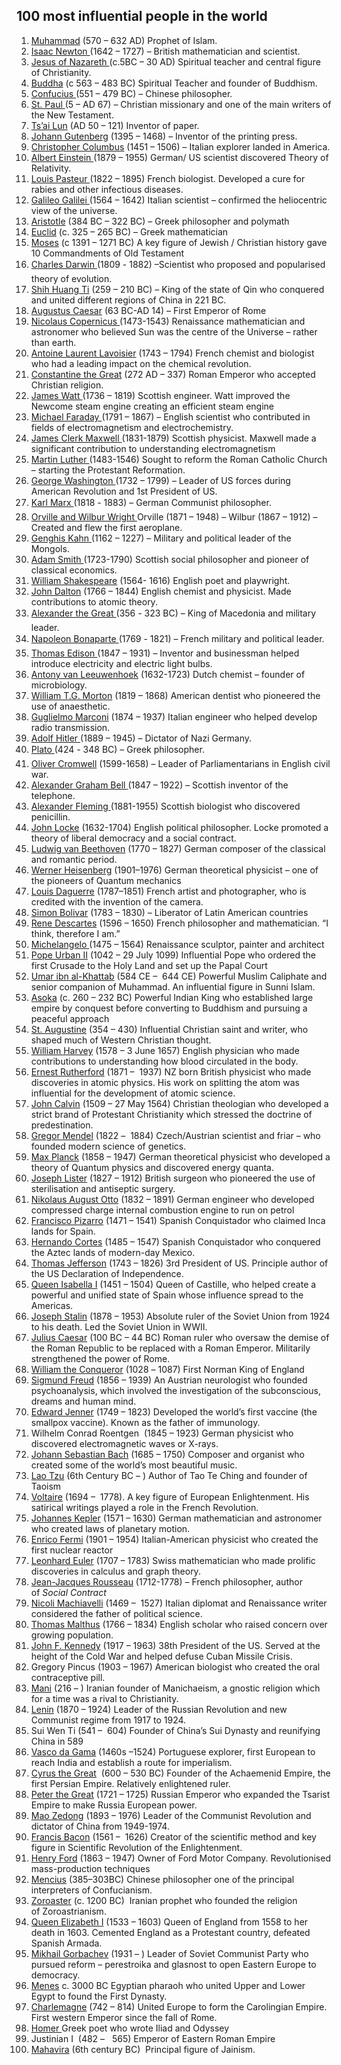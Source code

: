 <h2>100 most influential people in the world </h2>

<ol>
<li><a href="https://www.biographyonline.net/spiritual/muhammad.html">Muhammad</a>&nbsp;(570 &ndash; 632 AD) Prophet of Islam.</li>
<li><a href="https://www.biographyonline.net/scientists/isaac-newton.html">Isaac Newton&nbsp;</a>(1642 &ndash; 1727) &ndash; British mathematician and scientist.</li>
<li><a href="https://www.biographyonline.net/spiritual/jesus-christ.html">Jesus of Nazareth&nbsp;</a>(c.5BC &ndash; 30 AD) Spiritual teacher and central figure of Christianity.</li>
<li><a href="https://www.biographyonline.net/spiritual/buddha.html">Buddha</a>&nbsp;(c 563 &ndash; 483 BC) Spiritual Teacher and founder of Buddhism.</li>
<li><a href="https://www.biographyonline.net/poets/confucius.html">Confucius&nbsp;</a>(551 &ndash; 479 BC) &ndash; Chinese philosopher.</li>
<li><a href="https://www.biographyonline.net/spiritual/st-paul.html">St. Paul&nbsp;</a>(5 &ndash; AD 67) &ndash; Christian missionary and one of the main writers of the New Testament.</li>
<li><a href="https://www.biographyonline.net/business/cai-lun.html">Ts&rsquo;ai Lun</a>&nbsp;(AD 50 &ndash; 121) Inventor of paper.</li>
<li><a href="https://www.biographyonline.net/business/j-gutenberg.html">Johann Gutenberg</a>&nbsp;(1395 &ndash; 1468) &ndash; Inventor of the printing press.</li>
<li><a href="https://www.biographyonline.net/adventurers/christopher-columbus.html">Christopher Columbus</a>&nbsp;(1451 &ndash; 1506) &ndash; Italian explorer landed in America.</li>
<li><a href="https://www.biographyonline.net/scientists/albert-einstein.html">Albert Einstein&nbsp;</a>(1879 &ndash; 1955) German/ US scientist discovered Theory of Relativity.</li>
<li><a href="https://www.biographyonline.net/scientists/louis-pasteur.html">Louis Pasteur&nbsp;</a>(1822 &ndash; 1895) French biologist. Developed&nbsp;a cure for rabies and other infectious diseases.</li>
<li><a href="https://www.biographyonline.net/scientists/galileo.html">Galileo Galilei&nbsp;</a>(1564 &ndash; 1642) Italian scientist &ndash; confirmed the heliocentric view of the universe.</li>
<li><a href="https://www.biographyonline.net/scientists/aristotle.html">Aristotle</a>&nbsp;(384 BC &ndash; 322 BC) &ndash; Greek philosopher and polymath</li>
<li><a href="https://www.biographyonline.net/scientists/euclid.html">Euclid</a>&nbsp;(c. 325 &ndash; 265 BC) &ndash; Greek mathematician</li>
<li><a href="https://www.biographyonline.net/spiritual/moses.html">Moses</a>&nbsp;(c 1391 &ndash; 1271 BC) A key figure of Jewish / Christian history gave 10 Commandments of Old Testament</li>
<li><a href="https://www.biographyonline.net/scientists/charles-darwin.html">Charles Darwin&nbsp;</a>(1809 - 1882) &ndash;Scientist who proposed and popularised theory of evolution.</li>
<li><a href="https://www.biographyonline.net/military/emperor-qin-shi-huang-biography.html">Shih Huang Ti</a>&nbsp;(259 &ndash; 210 BC) &ndash; King of the state of Qin who conquered and united different regions of China in 221 BC.</li>
<li><a href="https://www.biographyonline.net/military/augustus-caesar-biography.html">Augustus Caesar</a>&nbsp;(63 BC-AD 14) &ndash; First Emperor of Rome</li>
<li><a href="https://www.biographyonline.net/scientists/copernicus.html">Nicolaus Copernicus&nbsp;</a>(1473-1543) Renaissance mathematician and astronomer who believed Sun was the centre of the Universe &ndash; rather than earth.</li>
<li><a href="https://www.biographyonline.net/scientists/antoine-lavoisier-biography.html">Antoine Laurent Lavoisier</a>&nbsp;(1743 &ndash; 1794) French chemist and biologist who had a leading impact on the chemical revolution.</li>
<li><a href="https://www.biographyonline.net/military/constantine.html">Constantine the Great</a>&nbsp;(<span class="st">272 AD &ndash; 337) Roman Emperor who accepted Christian religion.</span></li>
<li><a href="https://www.biographyonline.net/scientists/james-watt.html">James Watt&nbsp;</a>(1736 &ndash; 1819) Scottish engineer. Watt improved the Newcome steam engine creating an efficient steam engine</li>
<li><a href="https://www.biographyonline.net/scientists/michael-faraday.html">Michael Faraday&nbsp;</a>(1791 &ndash; 1867) &ndash; English scientist who contributed in fields of electromagnetism and electrochemistry.</li>
<li><a href="https://www.biographyonline.net/scientists/james-maxwell.html">James Clerk Maxwell&nbsp;</a>(1831-1879) Scottish physicist. Maxwell made a significant contribution to understanding electromagnetism</li>
<li><a href="https://www.biographyonline.net/spiritual/martin-luther.html">Martin Luther&nbsp;</a>(1483-1546) Sought to reform the Roman Catholic Church &ndash; starting the Protestant Reformation.</li>
<li><a href="https://www.biographyonline.net/politicians/american/george-washington.html">George Washington&nbsp;</a>(1732 &ndash; 1799) &ndash; Leader of US forces during American Revolution and 1st President of US.</li>
<li><a href="https://www.biographyonline.net/writers/karl-marx.html">Karl Marx&nbsp;</a>(1818 - 1883) &ndash; German Communist philosopher.</li>
<li><a href="https://www.biographyonline.net/scientists/inventors/wright-brothers.html">Orville and Wilbur Wright&nbsp;</a>Orville (1871 &ndash; 1948) &ndash; Wilbur (1867 &ndash; 1912) &ndash; Created and flew the first aeroplane.</li>
<li><a href="https://www.biographyonline.net/military/genghis-khan.html">Genghis Kahn&nbsp;</a>(1162 &ndash; 1227) &ndash; Military and political leader of the Mongols.</li>
<li><a href="https://www.biographyonline.net/writers/adam-smith.html">Adam Smith&nbsp;</a>(1723-1790) Scottish social philosopher and pioneer of classical economics.</li>
<li><a href="https://www.biographyonline.net/poets/william_shakespeare.html">William Shakespeare</a>&nbsp;(1564- 1616) English poet and playwright.</li>
<li><a href="https://www.biographyonline.net/scientists/john-dalton-biography.html">John Dalton</a>&nbsp;(1766 &ndash; 1844) English chemist and physicist. Made contributions to atomic theory.</li>
<li><a href="https://www.biographyonline.net/military/alexander-the-great.html">Alexander the Great&nbsp;</a>(356 - 323 BC) &ndash; King of Macedonia and military leader.</li>
<li><a href="https://www.biographyonline.net/military/napoleon.html">Napoleon Bonaparte&nbsp;</a>(1769 - 1821) &ndash; French military and political leader.</li>
<li><a href="https://www.biographyonline.net/scientists/thomas-edison.html">Thomas Edison&nbsp;</a>(1847 &ndash; 1931) &ndash; Inventor and businessman helped introduce electricity and electric light bulbs.</li>
<li><a href="https://www.biographyonline.net/scientists/antony-van-leeuwenhoek-biography.html">Antony van Leeuwenhoek</a>&nbsp;(1632-1723) Dutch chemist &ndash; founder of microbiology.</li>
<li><a href="https://www.biographyonline.net/scientists/william-t-g-morton-biography.html">William T.G. Morton</a>&nbsp;(1819 &ndash; 1868) American dentist who pioneered the use&nbsp;of anaesthetic.</li>
<li><a href="https://www.biographyonline.net/scientists/guglielmo-marconi-biography.html">Guglielmo Marconi</a>&nbsp;(1874 &ndash; 1937) Italian engineer who helped develop radio transmission.</li>
<li><a href="https://www.biographyonline.net/military/adolf-hitler.html">Adolf Hitler&nbsp;</a>(1889 &ndash; 1945) &ndash; Dictator of Nazi Germany.</li>
<li><a href="https://www.biographyonline.net/writers/plato.html">Plato&nbsp;</a>(424 - 348 BC) &ndash; Greek philosopher.</li>
<li><a href="https://www.biographyonline.net/british/oliver-cromwell.html">Oliver Cromwell</a>&nbsp;(1599-1658) &ndash; Leader of Parliamentarians in English civil war.</li>
<li><a href="https://www.biographyonline.net/scientists/alexander-bell.html">Alexander Graham Bell&nbsp;</a>(1847 &ndash; 1922) &ndash; Scottish inventor of the telephone.</li>
<li><a href="https://www.biographyonline.net/scientists/alex-fleming.html">Alexander Fleming&nbsp;</a>(1881-1955) Scottish biologist who discovered penicillin.</li>
<li><a href="https://www.biographyonline.net/writers/john-locke-biography.html">John Locke</a>&nbsp;(1632-1704) English political philosopher. Locke promoted a theory of liberal democracy and a social contract.</li>
<li><a href="https://www.biographyonline.net/music/beethoven.html">Ludwig van Beethoven</a>&nbsp;(1770 &ndash; 1827) German composer of the classical and romantic period.</li>
<li><a href="https://www.biographyonline.net/scientists/werner-heisenberg-biography.html">Werner Heisenberg</a>&nbsp;<span class="st">(1901&ndash;1976)</span>&nbsp;German theoretical physicist &ndash; one of the pioneers of Quantum mechanics</li>
<li><a href="https://www.biographyonline.net/scientists/louis-daguerre-biography.html">Louis Daguerre</a>&nbsp;<span class="st">(1787&ndash;1851)</span>&nbsp;French artist and photographer, who is credited with the invention of the camera.</li>
<li><a title="Simon Bolivar Biography" href="https://www.biographyonline.net/politicians/american/simon-bolivar.html">Simon Bolivar</a>&nbsp;(1783 &ndash; 1830) &ndash; Liberator of Latin American countries</li>
<li><a href="https://www.biographyonline.net/writers/rene-descartes.html">Rene Descartes</a>&nbsp;(1596 &ndash; 1650) French philosopher and mathematician. &ldquo;I think, therefore I am.&rdquo;</li>
<li><a href="https://www.biographyonline.net/artists/michelangelo.html">Michelangelo&nbsp;</a>(1475 &ndash; 1564) Renaissance sculptor, painter and architect</li>
<li><a href="https://www.biographyonline.net/people/pope-urban-ii-biography.html">Pope Urban II</a>&nbsp;(1042&nbsp;&ndash; 29 July 1099) Influential Pope who ordered the first Crusade to the Holy Land and set up the Papal Court</li>
<li><a href="https://www.biographyonline.net/military/umar.html">Umar ibn al-Khattab</a>&nbsp;(584 CE &ndash;&nbsp; 644 CE) Powerful Muslim Caliphate and senior companion of Muhammad. An influential figure in Sunni Islam.</li>
<li><a href="https://www.biographyonline.net/royalty/ashoka-biography.html">Asoka</a>&nbsp;(c. 260 &ndash; 232 BC) Powerful Indian King who established large empire by conquest before converting to Buddhism and pursuing a peaceful approach</li>
<li><a href="https://www.biographyonline.net/st-augustine-hippo-biography.html">St. Augustine</a>&nbsp;(354 &ndash; 430) Influential Christian saint and writer, who shaped much of Western Christian thought.</li>
<li><a href="https://www.biographyonline.net/scientists/william-harvey.html">William Harvey</a>&nbsp;(1578 &ndash; 3 June 1657) English physician who made contributions to understanding how blood circulated in the body.</li>
<li><a href="https://www.biographyonline.net/scientists/ernest-rutherford-biography.html">Ernest Rutherford</a>&nbsp;(1871&nbsp;&ndash;&nbsp; 1937) NZ born British physicist who made discoveries in atomic physics. His work on splitting the atom was influential for the development of atomic science.</li>
<li><a href="https://www.biographyonline.net/spiritual/john-calvin-biography.html">John Calvin</a>&nbsp;(1509&nbsp;&ndash; 27 May 1564) Christian theologian who developed a strict brand of Protestant Christianity which stressed the doctrine of predestination.</li>
<li><a href="https://www.biographyonline.net/scientists/gregor-mendel.html">Gregor Mendel</a>&nbsp;(1822<sup id="cite_ref-2" class="reference"></sup>&nbsp;&ndash;&nbsp; 1884) Czech/Austrian scientist and friar &ndash; who founded modern science of genetics.</li>
<li><a href="https://www.biographyonline.net/scientists/max-planck-biography.html">Max Planck</a>&nbsp;(1858 &ndash; 1947)&nbsp;German&nbsp;theoretical physicist who developed a theory of Quantum physics and discovered energy quanta.</li>
<li><a href="https://www.biographyonline.net/scientists/joseph-lister.html">Joseph Lister</a>&nbsp;(1827&nbsp;&ndash; 1912) British surgeon who pioneered the&nbsp;use of sterilisation and antiseptic surgery.</li>
<li><a href="https://www.biographyonline.net/scientists/nikolaus-otto-biography.html">Nikolaus August Otto</a>&nbsp;(1832 &ndash;&nbsp;1891) German engineer who developed compressed charge internal combustion engine to run on petrol</li>
<li><a href="https://www.biographyonline.net/military/francisco-pizarro-biography.html">Francisco Pizarro</a>&nbsp;(1471&nbsp;&ndash; 1541) Spanish Conquistador who claimed Inca lands for Spain.</li>
<li><a href="https://www.biographyonline.net/military/hernan-cortes-biography.html">Hernando Cortes</a>&nbsp;(1485 &ndash;&nbsp;1547) Spanish Conquistador who conquered the Aztec lands of modern-day Mexico.</li>
<li><a href="https://www.biographyonline.net/thomas_jefferson.html">Thomas Jefferson</a>&nbsp;(1743 &ndash; 1826) 3rd President of US. Principle author of the US Declaration of Independence.</li>
<li><a href="https://www.biographyonline.net/royalty/isabella-i.html">Queen Isabella I</a>&nbsp;(1451 &ndash; 1504) Queen of Castille, who helped create a powerful and unified state of Spain whose influence spread to the Americas.</li>
<li><a href="https://www.biographyonline.net/politicians/russian/joseph-stalin.html">Joseph Stalin</a>&nbsp;(1878 &ndash; 1953) Absolute ruler of the Soviet Union from 1924 to his death. Led the Soviet Union in WWII.</li>
<li><a href="https://www.biographyonline.net/military/julius-caesar.html">Julius Caesar</a>&nbsp;(100 BC &ndash; 44 BC) Roman ruler who oversaw the demise of the Roman Republic to be replaced with a Roman Emperor. Militarily strengthened the power of Rome.</li>
<li><a href="https://www.biographyonline.net/military/william-the-conqueror.html">William the Conqueror</a>&nbsp;(1028<sup id="cite_ref-Bates33_1-1" class="reference"></sup>&nbsp;&ndash; 1087) First Norman King of England</li>
<li><a href="https://www.biographyonline.net/scientists/sigmund-freud-biography.html">Sigmund Freud</a>&nbsp;(1856 &ndash; 1939) An Austrian&nbsp;neurologist&nbsp;who founded psychoanalysis, which involved the investigation of the subconscious, dreams and human mind.</li>
<li><a href="https://www.biographyonline.net/scientists/edward-jenner.html">Edward Jenner</a>&nbsp;(1749 &ndash; 1823) Developed the world&rsquo;s first vaccine (the smallpox vaccine). Known as the father of immunology.</li>
<li>Wilhelm Conrad Roentgen&nbsp; (1845&nbsp;&ndash; 1923) German physicist who discovered electromagnetic waves or X-rays.</li>
<li><a title="J.S. Bach Biography" href="https://www.biographyonline.net/music/j-s-bach.html">Johann Sebastian Bach</a>&nbsp;(1685&nbsp;&ndash; 1750) Composer and organist who created some of the world&rsquo;s most beautiful music.</li>
<li><a href="https://www.biographyonline.net/writers/lao-tzu.html">Lao Tzu</a>&nbsp;(6th Century BC &ndash; ) Author of Tao Te Ching and founder of Taoism</li>
<li><a href="https://www.biographyonline.net/writers/voltaire.html">Voltaire</a>&nbsp;(1694 &ndash;&nbsp; 1778). A key figure of European Enlightenment. His satirical writings played a role in the French Revolution.</li>
<li><a href="https://www.biographyonline.net/scientists/johannes-kepler.html">Johannes Kepler</a>&nbsp;(1571 &ndash; 1630) German&nbsp;mathematician and astronomer who created laws of planetary motion.</li>
<li><a href="https://www.biographyonline.net/scientists/enrico-fermi.html">Enrico Fermi</a>&nbsp;(1901&nbsp;&ndash; 1954) Italian-American physicist who created the first nuclear reactor</li>
<li><a href="https://www.biographyonline.net/scientists/leonhard-euler-biography.html">Leonhard Euler</a>&nbsp;(1707&nbsp;&ndash; 1783) Swiss mathematician who made prolific discoveries in calculus and graph theory.</li>
<li><a href="https://www.biographyonline.net/writers/jean-jacques-rousseau.html">Jean-Jacques Rousseau</a>&nbsp;(1712-1778) &ndash; French philosopher, author of&nbsp;<em>Social Contract</em></li>
<li><a href="https://www.biographyonline.net/writers/niccolo-machiavelli.html">Nicoli Machiavelli</a>&nbsp;(1469 &ndash;&nbsp; 1527) Italian diplomat and Renaissance writer considered the father of political science.</li>
<li><a href="https://www.biographyonline.net/people/famous/thomas-malthus.html">Thomas Malthus</a>&nbsp;(1766&nbsp;&ndash; 1834) English scholar who raised concern over growing population.</li>
<li><a href="https://www.biographyonline.net/politicians/american/j-f-kennedy.html">John F. Kennedy</a>&nbsp;(1917 &ndash; 1963) 38th President of the US. Served at the height of the Cold War and helped defuse Cuban Missile Crisis.</li>
<li>Gregory Pincus (1903 &ndash; 1967) American biologist who created the oral contraceptive pill.</li>
<li><a href="https://www.biographyonline.net/spiritual/mani-biography.html">Mani</a>&nbsp;(216 &ndash; ) Iranian founder of&nbsp;Manichaeism, a&nbsp;gnostic&nbsp;religion which for a time was a rival to Christianity.</li>
<li><a href="https://www.biographyonline.net/politicians/russian/lenin.html">Lenin</a>&nbsp;(1870 &ndash; 1924) Leader of the Russian Revolution and new Communist regime from 1917 to 1924.</li>
<li>Sui Wen Ti (541 &ndash;&nbsp; 604) Founder of China&rsquo;s Sui Dynasty and reunifying China in 589</li>
<li><a href="https://www.biographyonline.net/people/vasco-de-gama-biography.html">Vasco da Gama</a>&nbsp;(1460s &ndash;1524) Portuguese explorer, first European to reach India and establish a route for imperialism.</li>
<li><a href="https://www.biographyonline.net/military/cyrus-the-great-biography.html">Cyrus the Great</a>&nbsp; (600 &ndash; 530&nbsp;BC) Founder of the Achaemenid Empire, the first&nbsp;Persian Empire. Relatively enlightened ruler.</li>
<li><a href="https://www.biographyonline.net/royalty/peter-the-great-biography.html">Peter the Great</a>&nbsp;(1721&nbsp;&ndash; 1725) Russian Emperor who expanded the Tsarist Empire to make Russia European power.</li>
<li><a href="https://www.biographyonline.net/politicians/asia/chairman-mao.html">Mao Zedong</a>&nbsp;(1893&nbsp;&ndash; 1976) Leader of the Communist Revolution and dictator of China from 1949-1974.</li>
<li><a href="https://www.biographyonline.net/scientists/francis-bacon-biography.html">Francis Bacon</a>&nbsp;(1561&nbsp;&ndash;&nbsp; 1626) Creator of the scientific method and key figure in Scientific Revolution of the Enlightenment.</li>
<li><a href="https://www.biographyonline.net/business/henry-ford.html">Henry Ford</a>&nbsp;(1863 &ndash; 1947) Owner of Ford Motor Company. Revolutionised mass-production techniques</li>
<li><a href="https://www.biographyonline.net/writers/mencius-biography.html">Mencius</a>&nbsp;(385&ndash;303BC) Chinese philosopher one of the principal interpreters of Confucianism.</li>
<li><a href="https://www.biographyonline.net/spiritual/zoroaster-biography.html">Zoroaster</a>&nbsp;(c. 1200 BC)&nbsp; Iranian prophet who founded the religion of&nbsp;Zoroastrianism.</li>
<li><a href="https://www.biographyonline.net/royalty/elizabeth/queen-elizabeth-I.html">Queen Elizabeth I</a>&nbsp;(1533 &ndash; 1603) Queen of England from 1558 to her death in 1603. Cemented England as a Protestant country, defeated Spanish Armada.</li>
<li><a href="https://www.biographyonline.net/politicians/russian/mikhail-gorbachev.html">Mikhail Gorbachev</a>&nbsp;(1931 &ndash; ) Leader of Soviet Communist Party who pursued reform &ndash; perestroika and glasnost to open Eastern Europe to democracy.</li>
<li><a href="https://www.biographyonline.net/royalty/menes-biography.html">Menes</a>&nbsp;c. 3000 BC Egyptian pharaoh who&nbsp;united&nbsp;Upper and Lower Egypt to found the&nbsp;First Dynasty.</li>
<li><a href="https://www.biographyonline.net/politicians/europe/charlemagne.html">Charlemagne</a>&nbsp;(742 &ndash; 814) United Europe to form&nbsp;the Carolingian Empire. First western Emperor since the fall of Rome.</li>
<li><a title="Homer Biography" href="https://www.biographyonline.net/poets/homer.html">Homer&nbsp;</a>Greek poet who wrote&nbsp;Iliad&nbsp;and&nbsp;Odyssey</li>
<li>Justinian I&nbsp; (482 &ndash;&nbsp; &nbsp;565) Emperor of Eastern Roman Empire</li>
<li><a href="https://www.biographyonline.net/spiritual/mahavira.html">Mahavira</a>&nbsp;(6th&nbsp;century BC)&nbsp; Principal figure of Jainism.</li>
</ol>
